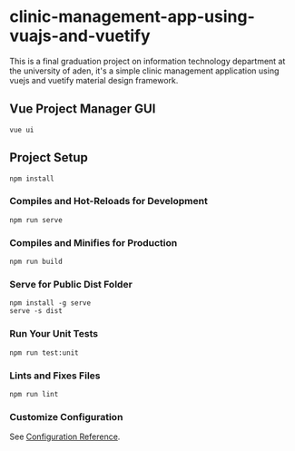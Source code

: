 # clinic-management-app-using-vuajs-and-vuetify

This is a final graduation project on information technology department at the university of aden, it's a simple clinic management application using vuejs and vuetify material design framework.

## Vue Project Manager GUI
```
vue ui
```

## Project Setup
```
npm install
```

### Compiles and Hot-Reloads for Development
```
npm run serve
```

### Compiles and Minifies for Production
```
npm run build
```

### Serve for Public Dist Folder
```
npm install -g serve
serve -s dist
```

### Run Your Unit Tests
```
npm run test:unit
```

### Lints and Fixes Files
```
npm run lint
```

### Customize Configuration
See [Configuration Reference](https://cli.vuejs.org/config/).
